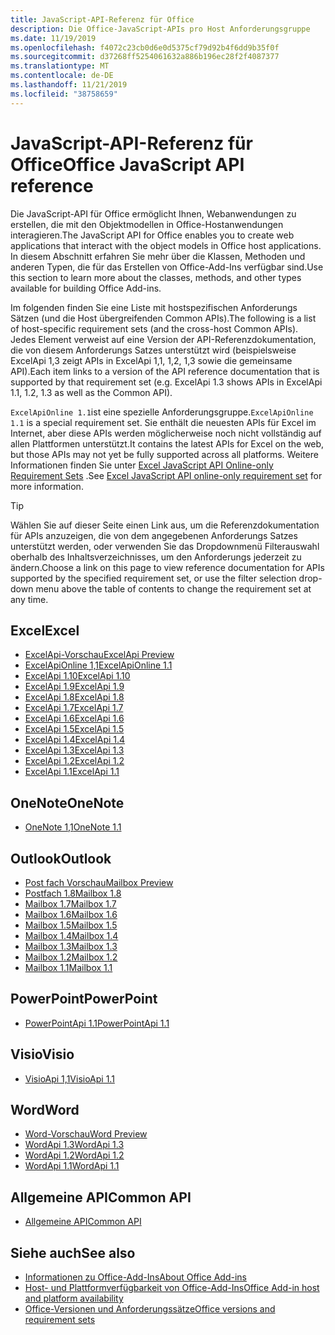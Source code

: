 ```yaml
---
title: JavaScript-API-Referenz für Office
description: Die Office-JavaScript-APIs pro Host Anforderungsgruppe
ms.date: 11/19/2019
ms.openlocfilehash: f4072c23cb0d6e0d5375cf79d92b4f6dd9b35f0f
ms.sourcegitcommit: d37268ff5254061632a886b196ec28f2f4087377
ms.translationtype: MT
ms.contentlocale: de-DE
ms.lasthandoff: 11/21/2019
ms.locfileid: "38758659"
---
```

# <a name="office-javascript-api-reference"></a><span data-ttu-id="f64a7-103">JavaScript-API-Referenz für Office</span><span class="sxs-lookup"><span data-stu-id="f64a7-103">Office JavaScript API reference</span></span>

<span data-ttu-id="f64a7-104">Die JavaScript-API für Office ermöglicht Ihnen, Webanwendungen zu erstellen, die mit den Objektmodellen in Office-Hostanwendungen interagieren.</span><span class="sxs-lookup"><span data-stu-id="f64a7-104">The JavaScript API for Office enables you to create web applications that interact with the object models in Office host applications.</span></span> <span data-ttu-id="f64a7-105">In diesem Abschnitt erfahren Sie mehr über die Klassen, Methoden und anderen Typen, die für das Erstellen von Office-Add-Ins verfügbar sind.</span><span class="sxs-lookup"><span data-stu-id="f64a7-105">Use this section to learn more about the classes, methods, and other types available for building Office Add-ins.</span></span>

<span data-ttu-id="f64a7-106">Im folgenden finden Sie eine Liste mit hostspezifischen Anforderungs Sätzen (und die Host übergreifenden Common APIs).</span><span class="sxs-lookup"><span data-stu-id="f64a7-106">The following is a list of host-specific requirement sets (and the cross-host Common APIs).</span></span> <span data-ttu-id="f64a7-107">Jedes Element verweist auf eine Version der API-Referenzdokumentation, die von diesem Anforderungs Satzes unterstützt wird (beispielsweise ExcelApi 1,3 zeigt APIs in ExcelApi 1,1, 1,2, 1,3 sowie die gemeinsame API).</span><span class="sxs-lookup"><span data-stu-id="f64a7-107">Each item links to a version of the API reference documentation that is supported by that requirement set (e.g. ExcelApi 1.3 shows APIs in ExcelApi 1.1, 1.2, 1.3 as well as the Common API).</span></span>

<span data-ttu-id="f64a7-108">`ExcelApiOnline 1.1`ist eine spezielle Anforderungsgruppe.</span><span class="sxs-lookup"><span data-stu-id="f64a7-108">`ExcelApiOnline 1.1` is a special requirement set.</span></span> <span data-ttu-id="f64a7-109">Sie enthält die neuesten APIs für Excel im Internet, aber diese APIs werden möglicherweise noch nicht vollständig auf allen Plattformen unterstützt.</span><span class="sxs-lookup"><span data-stu-id="f64a7-109">It contains the latest APIs for Excel on the web, but those APIs may not yet be fully supported across all platforms.</span></span> <span data-ttu-id="f64a7-110">Weitere Informationen finden Sie unter [Excel JavaScript API Online-only Requirement Sets](/office/dev/add-ins/reference/requirement-sets/excel-api-online-requirement-set) .</span><span class="sxs-lookup"><span data-stu-id="f64a7-110">See [Excel JavaScript API online-only requirement set](/office/dev/add-ins/reference/requirement-sets/excel-api-online-requirement-set) for more information.</span></span>

> [!TIP]
> <span data-ttu-id="f64a7-111">Wählen Sie auf dieser Seite einen Link aus, um die Referenzdokumentation für APIs anzuzeigen, die von dem angegebenen Anforderungs Satzes unterstützt werden, oder verwenden Sie das Dropdownmenü Filterauswahl oberhalb des Inhaltsverzeichnisses, um den Anforderungs jederzeit zu ändern.</span><span class="sxs-lookup"><span data-stu-id="f64a7-111">Choose a link on this page to view reference documentation for APIs supported by the specified requirement set, or use the filter selection drop-down menu above the table of contents to change the requirement set at any time.</span></span>

## <a name="excel"></a><span data-ttu-id="f64a7-112">Excel</span><span class="sxs-lookup"><span data-stu-id="f64a7-112">Excel</span></span>

- [<span data-ttu-id="f64a7-113">ExcelApi-Vorschau</span><span class="sxs-lookup"><span data-stu-id="f64a7-113">ExcelApi Preview</span></span>](/javascript/api/excel?view=excel-js-preview)
- [<span data-ttu-id="f64a7-114">ExcelApiOnline 1,1</span><span class="sxs-lookup"><span data-stu-id="f64a7-114">ExcelApiOnline 1.1</span></span>](/javascript/api/excel?view=excel-js-online)
- [<span data-ttu-id="f64a7-115">ExcelApi 1.10</span><span class="sxs-lookup"><span data-stu-id="f64a7-115">ExcelApi 1.10</span></span>](/javascript/api/excel?view=excel-js-1.10)
- [<span data-ttu-id="f64a7-116">ExcelApi 1.9</span><span class="sxs-lookup"><span data-stu-id="f64a7-116">ExcelApi 1.9</span></span>](/javascript/api/excel?view=excel-js-1.9)
- [<span data-ttu-id="f64a7-117">ExcelApi 1.8</span><span class="sxs-lookup"><span data-stu-id="f64a7-117">ExcelApi 1.8</span></span>](/javascript/api/excel?view=excel-js-1.8)
- [<span data-ttu-id="f64a7-118">ExcelApi 1.7</span><span class="sxs-lookup"><span data-stu-id="f64a7-118">ExcelApi 1.7</span></span>](/javascript/api/excel?view=excel-js-1.7)
- [<span data-ttu-id="f64a7-119">ExcelApi 1.6</span><span class="sxs-lookup"><span data-stu-id="f64a7-119">ExcelApi 1.6</span></span>](/javascript/api/excel?view=excel-js-1.6)
- [<span data-ttu-id="f64a7-120">ExcelApi 1.5</span><span class="sxs-lookup"><span data-stu-id="f64a7-120">ExcelApi 1.5</span></span>](/javascript/api/excel?view=excel-js-1.5)
- [<span data-ttu-id="f64a7-121">ExcelApi 1.4</span><span class="sxs-lookup"><span data-stu-id="f64a7-121">ExcelApi 1.4</span></span>](/javascript/api/excel?view=excel-js-1.4)
- [<span data-ttu-id="f64a7-122">ExcelApi 1.3</span><span class="sxs-lookup"><span data-stu-id="f64a7-122">ExcelApi 1.3</span></span>](/javascript/api/excel?view=excel-js-1.3)
- [<span data-ttu-id="f64a7-123">ExcelApi 1.2</span><span class="sxs-lookup"><span data-stu-id="f64a7-123">ExcelApi 1.2</span></span>](/javascript/api/excel?view=excel-js-1.2)
- [<span data-ttu-id="f64a7-124">ExcelApi 1.1</span><span class="sxs-lookup"><span data-stu-id="f64a7-124">ExcelApi 1.1</span></span>](/javascript/api/excel?view=excel-js-1.1)

## <a name="onenote"></a><span data-ttu-id="f64a7-125">OneNote</span><span class="sxs-lookup"><span data-stu-id="f64a7-125">OneNote</span></span>

- [<span data-ttu-id="f64a7-126">OneNote 1,1</span><span class="sxs-lookup"><span data-stu-id="f64a7-126">OneNote 1.1</span></span>](/javascript/api/onenote?view=onenote-js-1.1)

## <a name="outlook"></a><span data-ttu-id="f64a7-127">Outlook</span><span class="sxs-lookup"><span data-stu-id="f64a7-127">Outlook</span></span>

- [<span data-ttu-id="f64a7-128">Post fach Vorschau</span><span class="sxs-lookup"><span data-stu-id="f64a7-128">Mailbox Preview</span></span>](/javascript/api/outlook?view=outlook-js-preview)
- [<span data-ttu-id="f64a7-129">Postfach 1.8</span><span class="sxs-lookup"><span data-stu-id="f64a7-129">Mailbox 1.8</span></span>](/javascript/api/outlook?view=outlook-js-1.8)
- [<span data-ttu-id="f64a7-130">Mailbox 1.7</span><span class="sxs-lookup"><span data-stu-id="f64a7-130">Mailbox 1.7</span></span>](/javascript/api/outlook?view=outlook-js-1.7)
- [<span data-ttu-id="f64a7-131">Mailbox 1.6</span><span class="sxs-lookup"><span data-stu-id="f64a7-131">Mailbox 1.6</span></span>](/javascript/api/outlook?view=outlook-js-1.6)
- [<span data-ttu-id="f64a7-132">Mailbox 1.5</span><span class="sxs-lookup"><span data-stu-id="f64a7-132">Mailbox 1.5</span></span>](/javascript/api/outlook?view=outlook-js-1.5)
- [<span data-ttu-id="f64a7-133">Mailbox 1.4</span><span class="sxs-lookup"><span data-stu-id="f64a7-133">Mailbox 1.4</span></span>](/javascript/api/outlook?view=outlook-js-1.4)
- [<span data-ttu-id="f64a7-134">Mailbox 1.3</span><span class="sxs-lookup"><span data-stu-id="f64a7-134">Mailbox 1.3</span></span>](/javascript/api/outlook?view=outlook-js-1.3)
- [<span data-ttu-id="f64a7-135">Mailbox 1.2</span><span class="sxs-lookup"><span data-stu-id="f64a7-135">Mailbox 1.2</span></span>](/javascript/api/outlook?view=outlook-js-1.2)
- [<span data-ttu-id="f64a7-136">Mailbox 1.1</span><span class="sxs-lookup"><span data-stu-id="f64a7-136">Mailbox 1.1</span></span>](/javascript/api/outlook?view=outlook-js-1.1)

## <a name="powerpoint"></a><span data-ttu-id="f64a7-137">PowerPoint</span><span class="sxs-lookup"><span data-stu-id="f64a7-137">PowerPoint</span></span>

- [<span data-ttu-id="f64a7-138">PowerPointApi 1.1</span><span class="sxs-lookup"><span data-stu-id="f64a7-138">PowerPointApi 1.1</span></span>](/javascript/api/powerpoint?view=powerpoint-js-1.1)

## <a name="visio"></a><span data-ttu-id="f64a7-139">Visio</span><span class="sxs-lookup"><span data-stu-id="f64a7-139">Visio</span></span>

- [<span data-ttu-id="f64a7-140">VisioApi 1,1</span><span class="sxs-lookup"><span data-stu-id="f64a7-140">VisioApi 1.1</span></span>](/javascript/api/visio?view=visio-js-1.1)

## <a name="word"></a><span data-ttu-id="f64a7-141">Word</span><span class="sxs-lookup"><span data-stu-id="f64a7-141">Word</span></span>

- [<span data-ttu-id="f64a7-142">Word-Vorschau</span><span class="sxs-lookup"><span data-stu-id="f64a7-142">Word Preview</span></span>](/javascript/api/word?view=word-js-preview)
- [<span data-ttu-id="f64a7-143">WordApi 1.3</span><span class="sxs-lookup"><span data-stu-id="f64a7-143">WordApi 1.3</span></span>](/javascript/api/word?view=word-js-1.3)
- [<span data-ttu-id="f64a7-144">WordApi 1.2</span><span class="sxs-lookup"><span data-stu-id="f64a7-144">WordApi 1.2</span></span>](/javascript/api/word?view=word-js-1.2)
- [<span data-ttu-id="f64a7-145">WordApi 1.1</span><span class="sxs-lookup"><span data-stu-id="f64a7-145">WordApi 1.1</span></span>](/javascript/api/word?view=word-js-1.1)

## <a name="common-api"></a><span data-ttu-id="f64a7-146">Allgemeine API</span><span class="sxs-lookup"><span data-stu-id="f64a7-146">Common API</span></span>

- [<span data-ttu-id="f64a7-147">Allgemeine API</span><span class="sxs-lookup"><span data-stu-id="f64a7-147">Common API</span></span>](/javascript/api/office?view=common-js)

## <a name="see-also"></a><span data-ttu-id="f64a7-148">Siehe auch</span><span class="sxs-lookup"><span data-stu-id="f64a7-148">See also</span></span>

- [<span data-ttu-id="f64a7-149">Informationen zu Office-Add-Ins</span><span class="sxs-lookup"><span data-stu-id="f64a7-149">About Office Add-ins</span></span>](/office/dev/add-ins/overview)
- [<span data-ttu-id="f64a7-150">Host- und Plattformverfügbarkeit von Office-Add-Ins</span><span class="sxs-lookup"><span data-stu-id="f64a7-150">Office Add-in host and platform availability</span></span>](/office/dev/add-ins/overview/office-add-in-availability)
- [<span data-ttu-id="f64a7-151">Office-Versionen und Anforderungssätze</span><span class="sxs-lookup"><span data-stu-id="f64a7-151">Office versions and requirement sets</span></span>](/office/dev/add-ins/develop/office-versions-and-requirement-sets)
